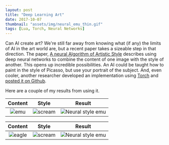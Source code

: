```yaml
---
layout: post
title: "Deep Learning Art"
date: 2017-10-07
thumbnail: "assets/img/neural_emu_thin.gif"
tags: [Lua, Torch, Neural Networks]
---
```


Can AI create art? We're still far away from knowing what (if any) the limits of AI in the art world are, but a recent paper takes a sizeable step in that direction. The paper, [A neural Algorithm of Artistic Style](https://arxiv.org/abs/1508.06576) describes using deep neural networks to combine the content of one image with the style of another. This opens up incredible possibilities. An AI could be taught how to paint in the style of Picasso, but use your portrait of the subject. And, even cooler, another researcher developed an implementation using [Torch](http://torch.ch/) and [posted it on Github](https://github.com/jcjohnson/neural-style).

Here are a couple of my results from using it.


Content             |  Style           |  Result
:-------------------------:|:-------------------------: |:-------------------------:
![emu]({{site.baseurl}}/assets/img/neural_style/emu.jpg)  |  ![scream]({{site.baseurl}}/assets/img/neural_style/the_scream.jpg)  |  ![Neural style emu]({{site.baseurl}}/assets/img/neural_style/neural_emu.gif)


Content             |  Style           |  Result
:-------------------------:|:-------------------------: |:-------------------------:
![eagle]({{site.baseurl}}/assets/img/neural_style/wedge-tailed_eagle.jpg)  |  ![scream]({{site.baseurl}}/assets/img/neural_style/vangogh_self.jpg)  |  ![Neural style emu]({{site.baseurl}}/assets/img/neural_style/neural_eagle.gif)

